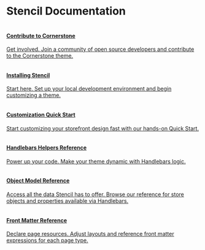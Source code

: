 <div class="docs-landing bg-bclightblue">        
<div class="cBrLandingTiles">
          <div class="ui-widget">
            <div>
              <div style="padding: 62px 0px 0px;">
                <div class="container">
                  <h1 class="h1 panel-title__text-dark">Stencil Documentation</h1>
                </div>
              </div>
            </div>
          </div>
        </div><!-- landing tiles -->
        <div class="cBrLandingTiles" style="margin-bottom: 5%;">
          <div data-region-name="landingTiles">
            <div class="ui-widget">
              <div class="lift-content">
                <div>
                  <div>
                    <div class="row row--pad">
                      <div class="column-md-12 column-lg-6 column--pad m-bottom-25"><a class="cursor-pointer" href="https://github.com/bigcommerce/cornerstone" target="_blank">
                        <div class="panel-media doc-landing">
                          <div class="panel-media__wrap-icon">
                            <div class="panel-media__icon">
                              <img alt="" src="https://storage.googleapis.com/bigcommerce-production-dev-center/images/Github-Branch.svg">
                            </div>
                          </div>
                          <div class="panel-media__wrap-content">
                            <h4 class="h4 panel-media__title">Contribute to Cornerstone</h4>
                            <p class="panel-media__text type--sm">Get involved. Join a community of open source developers and contribute to the Cornerstone theme.</p>
                          </div>
                        </div>
                        </a>
                      </div>
                      <div class="column-md-12 column-lg-6 column--pad m-bottom-25"><a class="cursor-pointer" href="/stencil-docs/getting-started/installing-stencil">
                        <div class="panel-media doc-landing">
                          <div class="panel-media__wrap-icon">
                            <div class="panel-media__icon">
                              <img alt="" src="https://storage.googleapis.com/bigcommerce-production-dev-center/images/Install-Stencil.svg">
                            </div>
                          </div>
                          <div class="panel-media__wrap-content">
                            <h4 class="h4 panel-media__title">Installing Stencil</h4>
                            <p class="panel-media__text type--sm">Start here. Set up your local development environment and begin customizing a theme.</p>
                          </div>
                        </div>
                        </a>
                      </div>
                      <div class="column-md-12 column-lg-6 column--pad m-bottom-25"><a class="cursor-pointer" href="/stencil-docs/development-quickstart/customizing-a-theme">
                        <div class="panel-media doc-landing">
                          <div class="panel-media__wrap-icon">
                            <div class="panel-media__icon">
                              <img alt="" src="https://storage.googleapis.com/bigcommerce-production-dev-center/images/Getting-Started.svg">
                            </div>
                          </div>
                          <div class="panel-media__wrap-content">
                            <h4 class="h4 panel-media__title">Customization Quick Start</h4>
                            <p class="panel-media__text type--sm">Start customizing your storefront design fast with our hands-on Quick Start.</p>
                          </div>
                        </div>
                        </a>
                      </div>
                      <div class="column-md-12 column-lg-6 column--pad m-bottom-25"><a class="cursor-pointer" href="/stencil-docs/handlebars-syntax-and-helpers/handlebars-overview">
                        <div class="panel-media doc-landing">
                          <div class="panel-media__wrap-icon">
                            <div class="panel-media__icon">
                              <img alt="" src="https://storage.googleapis.com/bigcommerce-production-dev-center/images/Handlebars.svg">
                            </div>
                          </div>
                          <div class="panel-media__wrap-content">
                            <h4 class="h4 panel-media__title">Handlebars Helpers Reference</h4>
                            <p class="panel-media__text type--sm">Power up your code. Make your theme dynamic with Handlebars logic.</p>
                          </div>
                        </div>
                        </a>
                      </div>
                      <div class="column-md-12 column-lg-6 column--pad m-bottom-25"><a class="cursor-pointer" href="/stencil-docs/stencil-object-model-reference/stencil-objects">
                        <div class="panel-media doc-landing">
                          <div class="panel-media__wrap-icon">
                            <div class="panel-media__icon">
                              <img alt="" src="https://storage.googleapis.com/bigcommerce-production-dev-center/images/Stencil-Object-Reference.svg">
                            </div>
                          </div>
                          <div class="panel-media__wrap-content">
                            <h4 class="h4 panel-media__title">Object Model Reference</h4>
                            <p class="panel-media__text type--sm">Access all the data Stencil has to offer. Browse our reference for store objects and properties available via Handlebars.</p>
                          </div>
                        </div>
                        </a>
                      </div>
                      <div class="column-md-12 column-lg-6 column--pad"><a class="cursor-pointer" href="/stencil-docs/front-matter/front-matter-overview">
                        <div class="panel-media doc-landing">
                          <div class="panel-media__wrap-icon">
                            <div class="panel-media__icon">
                              <img alt="" src="https://storage.googleapis.com/bigcommerce-production-dev-center/images/Front-Matter.svg">
                            </div>
                          </div>
                          <div class="panel-media__wrap-content">
                            <h4 class="h4 panel-media__title">Front Matter Reference</h4>
                            <p class="panel-media__text type--sm">Declare page resources. Adjust layouts and reference front matter expressions for each page type.</p>
                          </div>
                        </div>
                        </a>
                      </div>
                    </div>
                  </div>
                </div>
              </div>
            </div>
          </div>
        </div>
  </div>

